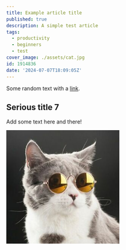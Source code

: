 ```yaml
---
title: Example article title
published: true
description: A simple test article
tags:
  - productivity
  - beginners
  - test
cover_image: ./assets/cat.jpg
id: 1914836
date: '2024-07-07T18:09:05Z'
---
```


Some random text with a [link](https://code.visualstudio.com).

## Serious title 7

Add some text here and there!

![and some pictures too](./assets/cat.jpg)
